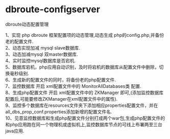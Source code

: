 dbroute-configserver
====================

dbroute动态配置管理

1、实现 php dbroute 框架配置项的动态管理,动态生成 php的config.php,并备份老的配置文件.<br>
2、动态实现加减 mysql slave数据库.<br>
3、动态加减mysql 双master数据库.<br>
4、实时监控mysql数据库是否宕机.<br>
5、数据库宕机，php应用自动识别，及时将宕机的数据库从配置文件中删除，切换毫秒级别.<br>
6、生成新的配置文件的同时，将备份老的php配置文件.<br>
7、监控数据库 开启 xml配置文件中的 MonitorAllDatabases类 配置.<br>
8、生成php配置文件 开启 xml配置文件中的 ZKManager 即可,(添加监控数据库配置后,可能要修改ZKManager在xml配置文件中的属性).<br>
9、监控多个数据库在resources文件夹下添加相应properties配置文件，并在all_dbs_prop_conf.properties添加新增的配置文件名.<br>
10、见意监控数据库和生成php配置文件分别打成两个war包,生成php配置文件的和php应用跑在同一个物理机或虚拟机上,监控数据库节点的可线上布署两至三台java应用.<br>
